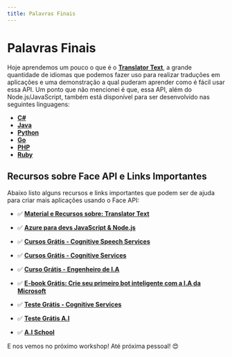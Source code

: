 ```yaml
---
title: Palavras Finais
---
```


# Palavras Finais

Hoje aprendemos um pouco o que é o **[Translator Text](http://bit.ly/2OlOjo4)**, a grande quantidade de idiomas que podemos fazer uso para realizar traduções em aplicações e uma demonstração a qual puderam aprender como é fácil usar essa API. 
Um ponto que não mencionei é que, essa API, além do Node.js/JavaScript, também está disponível para ser desenvolvido nas seguintes linguagens:

- **[C#](https://github.com/MicrosoftTranslator/Text-Translation-API-V3-C-Sharp)**
- **[Java](https://github.com/MicrosoftTranslator/Text-Translation-API-V3-Java)**
- **[Python](https://docs.microsoft.com/azure/cognitive-services/translator/tutorial-build-flask-app-translation-synthesis?WT.mc_id=ai_nodejs-workshop-gllemos)**
- **[Go](https://github.com/MicrosoftTranslator/Text-Translation-API-V3-Go)**
- **[PHP](https://github.com/MicrosoftTranslator/Text-Translation-API-V3-PHP)**
- **[Ruby](https://github.com/MicrosoftTranslator/Text-Translation-API-V3-Ruby)**

## Recursos sobre Face API e Links Importantes

Abaixo listo alguns recursos e links importantes que podem ser de ajuda para criar mais aplicações usando o Face API:

- ✅ **[Material e Recursos sobre: Translator Text](https://docs.microsoft.com/azure/cognitive-services/translator/?WT.mc_id=ai_nodejs-workshop-gllemos)**

- ✅ **[Azure para devs JavaScript & Node.js](https://docs.microsoft.com/javascript/azure/?WT.mc_id=ai_nodejs-workshop-gllemos)**

- ✅ **[Cursos Grátis - Cognitive Speech Services](https://docs.microsoft.com/learn/paths/translate-speech-with-speech-services/?WT.mc_id=ai_nodejs-workshop-gllemos)**

- ✅ **[Cursos Grátis - Cognitive Services](https://docs.microsoft.com/learn/browse/?term=cognitive&WT.mc_id=ai_nodejs-workshop-gllemos)**

- ✅ **[Curso Grátis - Engenheiro de I.A](https://docs.microsoft.com/learn/browse/?roles=ai-engineer&WT.mc_id=ai_nodejs-workshop-gllemos)**

- ✅ **[E-book Grátis: Crie seu primeiro bot inteligente com a I.A da Microsoft](https://azure.microsoft.com/resources/create-your-first-intelligent-bot-with-microsoft-ai/?WT.mc_id=ai_nodejs-workshop-gllemos)**

- ✅ **[Teste Grátis - Cognitive Services](https://azure.microsoft.com/services/cognitive-services?WT.mc_id=ai_nodejs-workshop-gllemos)**

- ✅ **[Teste Grátis A.I](https://azure.microsoft.com/free/ai/?WT.mc_id=ai_nodejs-workshop-gllemos)**

- ✅ **[A.I School](https://aischool.microsoft.com/home?WT.mc_id=ai_nodejs-workshop-gllemos)**

E nos vemos no próximo workshop! Até próxima pessoal! 😍